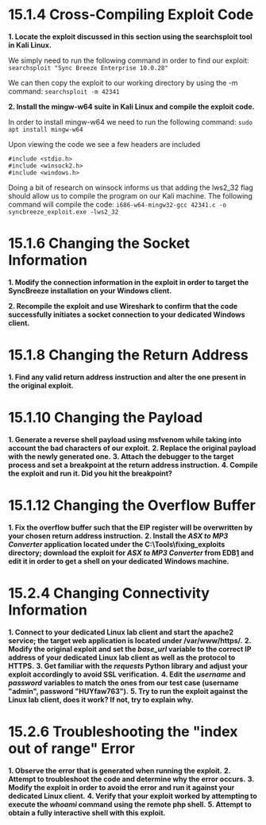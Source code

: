 # 15.1.4 Cross-Compiling Exploit Code
**1.  Locate the exploit discussed in this section using the searchsploit tool in Kali Linux.**

We simply need to run the following command in order to find our exploit:
`searchsploit "Sync Breeze Enterprise 10.0.28"`

We can then copy the exploit to our working directory by using the -m command:
`searchsploit -m 42341`

**2.  Install the mingw-w64 suite in Kali Linux and compile the exploit code.**

In order to install mingw-w64 we need to run the following command:
`sudo apt install mingw-w64`

Upon viewing the code we see a few headers are included
```#include <inttypes.h>
#include <stdio.h>
#include <winsock2.h>
#include <windows.h>
```

Doing a bit of research on winsock informs us that adding the lws2_32 flag should allow us to compile the program on our Kali machine. The following command will compile the code:
`i686-w64-mingw32-gcc 42341.c -o syncbreeze_exploit.exe -lws2_32`

# 15.1.6 Changing the Socket Information
**1.  Modify the connection information in the exploit in order to target the SyncBreeze installation on your Windows client.**



**2.  Recompile the exploit and use Wireshark to confirm that the code successfully initiates a socket connection to your dedicated Windows client.**


# 15.1.8 Changing the Return Address
**1.  Find any valid return address instruction and alter the one present in the original exploit.**


# 15.1.10 Changing the Payload
**1.  Generate a reverse shell payload using msfvenom while taking into account the bad characters of our exploit.**
**2.  Replace the original payload with the newly generated one.**
**3.  Attach the debugger to the target process and set a breakpoint at the return address instruction.**
**4.  Compile the exploit and run it. Did you hit the breakpoint?**


# 15.1.12 Changing the Overflow Buffer
**1.  Fix the overflow buffer such that the EIP register will be overwritten by your chosen return address instruction.**
**2.  Install the _ASX to MP3 Converter_ application located under the C:\Tools\fixing_exploits directory; download the exploit for _ASX to MP3 Converter_ from EDB[1](https://portal.offensive-security.com/courses/pen-200/books-and-videos/modal/modules/fixing-exploits/fixing-memory-corruption-exploits/practice-changing-the-overflow-buffer#fn1) and edit it in order to get a shell on your dedicated Windows machine.**


# 15.2.4 Changing Connectivity Information
**1.  Connect to your dedicated Linux lab client and start the apache2 service; the target web application is located under /var/www/https/.**
**2.  Modify the original exploit and set the _base_url_ variable to the correct IP address of your dedicated Linux lab client as well as the protocol to HTTPS.**
**3.  Get familiar with the _requests_ Python library and adjust your exploit accordingly to avoid SSL verification.**
**4.  Edit the _username_ and _password_ variables to match the ones from our test case (username "admin", password "HUYfaw763").**
**5.  Try to run the exploit against the Linux lab client, does it work? If not, try to explain why.**


# 15.2.6 Troubleshooting the "index out of range" Error
**1.  Observe the error that is generated when running the exploit.**
**2.  Attempt to troubleshoot the code and determine why the error occurs.**
**3.  Modify the exploit in order to avoid the error and run it against your dedicated Linux client.**
**4.  Verify that your exploit worked by attempting to execute the _whoami_ command using the remote php shell.**
**5.  Attempt to obtain a fully interactive shell with this exploit.**